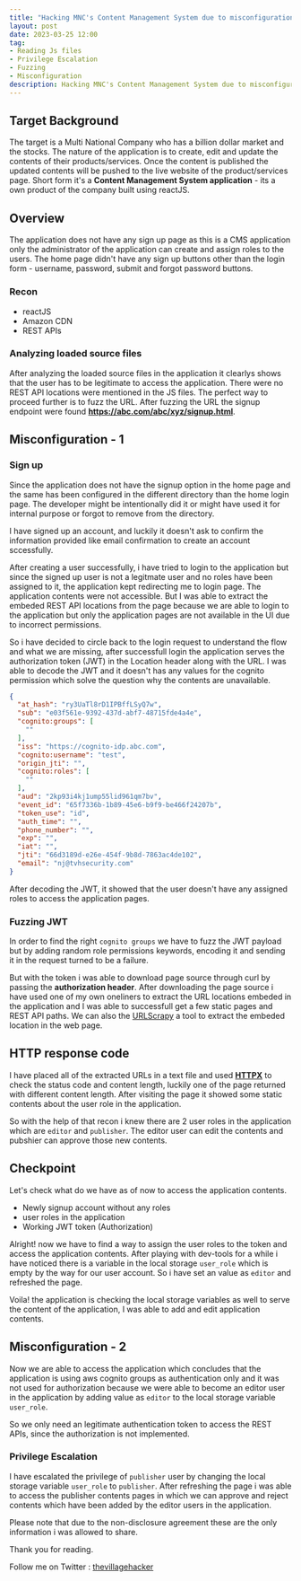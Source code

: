 ```yaml
---
title: "Hacking MNC's Content Management System due to misconfiguration and lack of authorization"
layout: post
date: 2023-03-25 12:00
tag:
- Reading Js files
- Privilege Escalation
- Fuzzing
- Misconfiguration
description: Hacking MNC's Content Management System due to misconfiguration and lack of authorization in the application.
---
```


## Target Background
The target is a Multi National Company who has a billion dollar market and the stocks. The nature of the application is to create, edit and update the contents of their products/services. Once the content is published the updated contents will be pushed to the live website of the product/services page. Short form it's a **Content Management System application** - its a own product of the company built using reactJS.

## Overview
The application does not have any sign up page as this is a CMS application only the administrator of the application can create and assign roles to the users. The home page didn't have any sign up buttons other than the login form - username, password, submit and forgot password buttons. 

### Recon
- reactJS
- Amazon CDN
- REST APIs

### Analyzing loaded source files
After analyzing the loaded source files in the application it clearlys shows that the user has to be legitimate to access the application. There were no REST API locations were mentioned in the JS files. The perfect way to proceed further is to fuzz the URL. After fuzzing the URL the signup endpoint were found **https://abc.com/abc/xyz/signup.html**. 

## Misconfiguration - 1
### Sign up
Since the application does not have the signup option in the home page and the same has been configured in the different directory than the home login page. The developer might be intentionally did it or might have used it for internal purpose or forgot to remove from the directory.

I have signed up an account, and luckily it doesn't ask to confirm the information provided like email confirmation to create an account sccessfully.

After creating a user successfully, i have tried to login to the application but since the signed up user is not a legitmate user and no roles have been assigned to it, the application kept redirecting me to login page. The application contents were not accessible. But I was able to extract the embeded REST API locations from the page because we are able to login to the application but only the application pages are not available in the UI due to incorrect permissions.

So i have decided to circle back to the login request to understand the flow and what we are missing, after successfull login the application serves the authorization token (JWT) in the Location header along with the URL. I was able to decode the JWT and it doesn't has any values for the cognito permission which solve the question why the contents are unavailable.

```json
{
  "at_hash": "ry3UaTl8rD1IPBffLSyQ7w",
  "sub": "e03f561e-9392-437d-abf7-48715fde4a4e",
  "cognito:groups": [
    ""
  ],
  "iss": "https://cognito-idp.abc.com",
  "cognito:username": "test",
  "origin_jti": "",
  "cognito:roles": [
    ""
  ],
  "aud": "2kp93i4kj1ump55lid961qm7bv",
  "event_id": "65f7336b-1b89-45e6-b9f9-be466f24207b",
  "token_use": "id",
  "auth_time": "",
  "phone_number": "",
  "exp": "",
  "iat": "",
  "jti": "66d3189d-e26e-454f-9b8d-7863ac4de102",
  "email": "nj@tvhsecurity.com"
}
```
After decoding the JWT, it showed that the user doesn't have any assigned roles to access the application pages.

### Fuzzing JWT
In order to find the right `cognito groups` we have to fuzz the JWT payload but by adding random role permissions keywords, encoding it and sending it in the request turned to be a failure.

But with the token i was able to download page source through curl by passing the **authorization header**. After downloading the page source i have used one of my own oneliners to extract the URL locations embeded in the application and I was able to successfull get a few static pages and REST API paths. We can also the [URLScrapy](https://github.com/thevillagehacker/urlscrapy) a tool to extract the embeded location in the web page.

## HTTP response code
I have placed all of the extracted URLs in a text file and used **[HTTPX](https://github.com/projectdiscovery/httpx)** to check the status code and content length, luckily one of the page returned with different content length. After visiting the page it showed some static contents about the user role in the application.

So with the help of that recon i knew there are 2 user roles in the application which are `editor` and `publisher`. The editor user can edit the contents and pubshier can approve those new contents.

## Checkpoint
Let's check what do we have as of now to access the application contents.

- Newly signup account without any roles
- user roles in the application
- Working JWT token (Authorization)

Alright! now we have to find a way to assign the user roles to the token and access the application contents. After playing with dev-tools for a while i have noticed there is a variable in the local storage `user_role` which is empty by the way for our user account. So i have set an value as `editor` and refreshed the page.

Voila! the application is checking the local storage variables as well to serve the content of the application, I was able to add and edit application contents.

## Misconfiguration - 2
Now we are able to access the application which concludes that the application is using aws cognito groups as authentication only and it was not used for authorization because we were able to become an editor user in the application by adding value as `editor` to the local storage variable `user_role`.

So we only need an legitimate authentication token to access the REST APIs, since the authorization is not implemented.

### Privilege Escalation
I have escalated the privilege of `publisher` user by changing the local storage variable `user_role` to `publisher`. After refreshing the page i was able to access the publisher contents pages in which we can approve and reject contents which have been added by the editor users in the application.

Please note that due to the non-disclosure agreement these are the only information i was allowed to share.

Thank you for reading.

Follow me on Twitter : [thevillagehacker](https://twitter.com/thevillagehackr)
